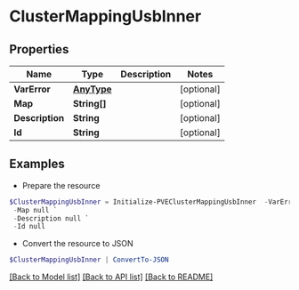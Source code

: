 # ClusterMappingUsbInner
## Properties

Name | Type | Description | Notes
------------ | ------------- | ------------- | -------------
**VarError** | [**AnyType**](.md) |  | [optional] 
**Map** | **String[]** |  | [optional] 
**Description** | **String** |  | [optional] 
**Id** | **String** |  | [optional] 

## Examples

- Prepare the resource
```powershell
$ClusterMappingUsbInner = Initialize-PVEClusterMappingUsbInner  -VarError null `
 -Map null `
 -Description null `
 -Id null
```

- Convert the resource to JSON
```powershell
$ClusterMappingUsbInner | ConvertTo-JSON
```

[[Back to Model list]](../README.md#documentation-for-models) [[Back to API list]](../README.md#documentation-for-api-endpoints) [[Back to README]](../README.md)

